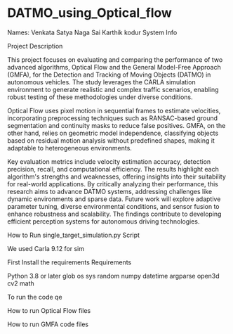 # DATMO_using_Optical_flow


Names: Venkata Satya Naga Sai Karthik kodur
System Info 

Project Description

This project focuses on evaluating and comparing the performance of two advanced algorithms, Optical Flow and the General Model-Free Approach (GMFA), for the Detection and Tracking of Moving Objects (DATMO) in autonomous vehicles. The study leverages the CARLA simulation environment to generate realistic and complex traffic scenarios, enabling robust testing of these methodologies under diverse conditions.

Optical Flow uses pixel motion in sequential frames to estimate velocities, incorporating preprocessing techniques such as RANSAC-based ground segmentation and continuity masks to reduce false positives. GMFA, on the other hand, relies on geometric model independence, classifying objects based on residual motion analysis without predefined shapes, making it adaptable to heterogeneous environments.

Key evaluation metrics include velocity estimation accuracy, detection precision, recall, and computational efficiency. The results highlight each algorithm's strengths and weaknesses, offering insights into their suitability for real-world applications. By critically analyzing their performance, this research aims to advance DATMO systems, addressing challenges like dynamic environments and sparse data. Future work will explore adaptive parameter tuning, diverse environmental conditions, and sensor fusion to enhance robustness and scalability. The findings contribute to developing efficient perception systems for autonomous driving technologies.


How to Run single_target_simulation.py Script

We used Carla 9.12 for sim

First Install the requirements 
Requirements 

Python 3.8 or later
glob
os
sys
random
numpy
datetime
argparse
open3d
cv2
math

To run the code qe


How to run Optical Flow files 


How to run GMFA code  files 